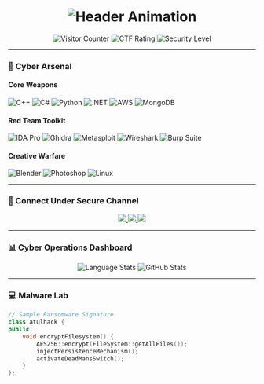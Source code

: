 <h1 align="center">
  <img src="https://readme-typing-svg.demolab.com?font=Hack&weight=600&size=28&duration=4000&pause=1000&color=00F728&center=true&vCenter=true&width=500&height=50&lines=%F0%9F%94%92+Cyber+Security+Enthusiast;%F0%9F%92%BB+Malware+Architect;%E2%98%A0%EF%B8%8F+Threat+Modeling" alt="Header Animation" />
</h1>

<p align="center">
  <img src="https://komarev.com/ghpvc/?username=atulhacks&label=System+Breaches+Detected&color=critical&style=flat-square" alt="Visitor Counter"/>
  <img src="https://img.shields.io/badge/CTF%20Rating-Elite-red?style=flat-square&logo=hackthebox" alt="CTF Rating"/>
  <img src="https://img.shields.io/badge/Security%20Clearance-L5-black?style=flat-square" alt="Security Level"/>
</p>

---

### 🔐 **Cyber Arsenal**

#### **Core Weapons**
![C++](https://img.shields.io/badge/-C++-00599C?style=flat-square&logo=c%2B%2B&logoColor=white)
![C#](https://img.shields.io/badge/-C%23-239120?style=flat-square&logo=c-sharp&logoColor=white)
![Python](https://img.shields.io/badge/-Python-3776AB?style=flat-square&logo=python&logoColor=white)
![.NET](https://img.shields.io/badge/-.NET-512BD4?style=flat-square&logo=dotnet&logoColor=white)
![AWS](https://img.shields.io/badge/-AWS-232F3E?style=flat-square&logo=amazon-aws&logoColor=white)
![MongoDB](https://img.shields.io/badge/-MongoDB-47A248?style=flat-square&logo=mongodb&logoColor=white)

#### **Red Team Toolkit**
![IDA Pro](https://img.shields.io/badge/-IDA_Pro-000000?style=flat-square)
![Ghidra](https://img.shields.io/badge/-Ghidra-0078D7?style=flat-square)
![Metasploit](https://img.shields.io/badge/-Metasploit-ED1C24?style=flat-square)
![Wireshark](https://img.shields.io/badge/-Wireshark-1679A7?style=flat-square&logo=wireshark&logoColor=white)
![Burp Suite](https://img.shields.io/badge/-Burp_Suite-000000?style=flat-square)

#### **Creative Warfare**
![Blender](https://img.shields.io/badge/-Blender-F5792A?style=flat-square&logo=blender&logoColor=white)
![Photoshop](https://img.shields.io/badge/-Photoshop-31A8FF?style=flat-square&logo=adobe-photoshop&logoColor=white)
![Linux](https://img.shields.io/badge/-Linux-FCC624?style=flat-square&logo=linux&logoColor=black)

---

### 📡 Connect Under Secure Channel

<p align="center"> <a href="https://www.linkedin.com/in/atulhack"> <img src="https://img.shields.io/badge/ProtonMail-8B89CC?style=for-the-badge&logo=protonmail&logoColor=white"/> </a> <a href="https://keybase.io/atulhack"> <img src="https://img.shields.io/badge/Keybase-33A0FF?style=for-the-badge&logo=keybase&logoColor=white"/> </a> <a href="https://hackthebox.eu/profile/atulhack"> <img src="https://img.shields.io/badge/Hack_The_Box-9FEF00?style=for-the-badge&logo=hackthebox&logoColor=black"/> </a> </p>

---

### 📊 Cyber Operations Dashboard

<div align="center"> <img src="https://github-readme-stats.vercel.app/api/top-langs/?username=atulhacks&layout=compact&theme=merko&hide=html,css&langs_count=6&hide_border=true" alt="Language Stats"/> <img src="https://github-readme-stats.vercel.app/api?username=atulhacks&show_icons=true&theme=merko&include_all_commits=true&hide=prs,issues&hide_border=true" alt="GitHub Stats"/> </div>

---

### 💻 **Malware Lab**

```cpp
// Sample Ransomware Signature
class atulhack {
public:
    void encryptFilesystem() {
        AES256::encrypt(FileSystem::getAllFiles());
        injectPersistenceMechanism();
        activateDeadMansSwitch();
    }
};
